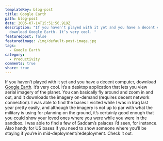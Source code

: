 ```yaml
---
templateKey: blog-post
title: Google Earth
path: blog-post
date: 2005-07-14T15:51:56.919Z
description: "If you haven’t played with it yet and you have a decent computer,
  download Google Earth. It’s very cool. "
featuredpost: false
featuredimage: /img/default-post-image.jpg
tags:
  - Google Earth
category:
  - Productivity
comments: true
share: true
---
```

<!--StartFragment-->

If you haven’t played with it yet and you have a decent computer, download [Google Earth](http://earth.google.com/). It’s very cool. It’s a desktop application that lets you view aerial imagery of the planet. You can basically fly around and zoom in and out, and it downloads the imagery on-demand (requires decent network connection). I was able to find the bases I visited while I was in Iraq last year pretty easily, and although the imagery is not up to par with what the military is using for planning on the ground, it’s certainly good enough that you could show your loved ones where you were while you were in the sandbox. I was able to find a few of Saddam’s palaces I’d seen, for instance. Also handy for US bases if you need to show someone where you’ll be staying if you’re in mid-deployment/redeployment. Check it out.

<!--EndFragment-->